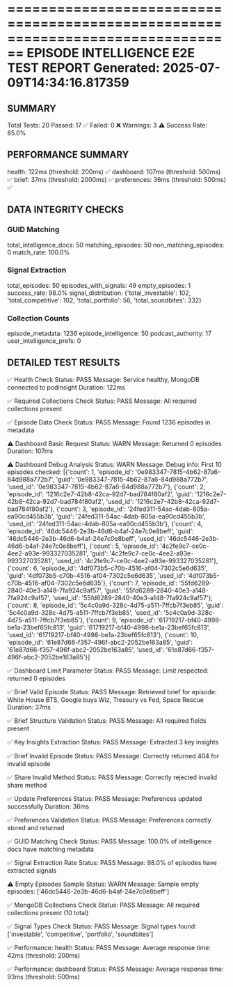 ================================================================================
EPISODE INTELLIGENCE E2E TEST REPORT
Generated: 2025-07-09T14:34:16.817359
================================================================================

## SUMMARY
Total Tests: 20
Passed: 17 ✅
Failed: 0 ❌
Warnings: 3 ⚠️
Success Rate: 85.0%

## PERFORMANCE SUMMARY
health: 122ms (threshold: 200ms) ✅
dashboard: 107ms (threshold: 500ms) ✅
brief: 37ms (threshold: 2000ms) ✅
preferences: 36ms (threshold: 500ms) ✅

## DATA INTEGRITY CHECKS

### GUID Matching
  total_intelligence_docs: 50
  matching_episodes: 50
  non_matching_episodes: 0
  match_rate: 100.0%

### Signal Extraction
  total_episodes: 50
  episodes_with_signals: 49
  empty_episodes: 1
  success_rate: 98.0%
  signal_distribution: {'total_investable': 102, 'total_competitive': 102, 'total_portfolio': 56, 'total_soundbites': 332}

### Collection Counts
  episode_metadata: 1236
  episode_intelligence: 50
  podcast_authority: 17
  user_intelligence_prefs: 0

## DETAILED TEST RESULTS

✅ Health Check
   Status: PASS
   Message: Service healthy, MongoDB connected to podinsight
   Duration: 122ms

✅ Required Collections Check
   Status: PASS
   Message: All required collections present

✅ Episode Data Check
   Status: PASS
   Message: Found 1236 episodes in metadata

⚠️ Dashboard Basic Request
   Status: WARN
   Message: Returned 0 episodes
   Duration: 107ms

⚠️ Dashboard Debug Analysis
   Status: WARN
   Message: Debug info: First 10 episodes checked: [{'count': 1, 'episode_id': '0e983347-7815-4b62-87a6-84d988a772b7', 'guid': '0e983347-7815-4b62-87a6-84d988a772b7', 'used_id': '0e983347-7815-4b62-87a6-84d988a772b7'}, {'count': 2, 'episode_id': '1216c2e7-42b8-42ca-92d7-bad784f80af2', 'guid': '1216c2e7-42b8-42ca-92d7-bad784f80af2', 'used_id': '1216c2e7-42b8-42ca-92d7-bad784f80af2'}, {'count': 3, 'episode_id': '24fed311-54ac-4dab-805a-ea90cd455b3b', 'guid': '24fed311-54ac-4dab-805a-ea90cd455b3b', 'used_id': '24fed311-54ac-4dab-805a-ea90cd455b3b'}, {'count': 4, 'episode_id': '46dc5446-2e3b-46d6-b4af-24e7c0e8beff', 'guid': '46dc5446-2e3b-46d6-b4af-24e7c0e8beff', 'used_id': '46dc5446-2e3b-46d6-b4af-24e7c0e8beff'}, {'count': 5, 'episode_id': '4c2fe9c7-ce0c-4ee2-a93e-993327035281', 'guid': '4c2fe9c7-ce0c-4ee2-a93e-993327035281', 'used_id': '4c2fe9c7-ce0c-4ee2-a93e-993327035281'}, {'count': 6, 'episode_id': '4df073b5-c70b-4516-af04-7302c5e6d635', 'guid': '4df073b5-c70b-4516-af04-7302c5e6d635', 'used_id': '4df073b5-c70b-4516-af04-7302c5e6d635'}, {'count': 7, 'episode_id': '55fd6289-2840-40e3-a148-7fa924c9af57', 'guid': '55fd6289-2840-40e3-a148-7fa924c9af57', 'used_id': '55fd6289-2840-40e3-a148-7fa924c9af57'}, {'count': 8, 'episode_id': '5c4c0a9d-328c-4d75-a511-7ffcb7f3eb85', 'guid': '5c4c0a9d-328c-4d75-a511-7ffcb7f3eb85', 'used_id': '5c4c0a9d-328c-4d75-a511-7ffcb7f3eb85'}, {'count': 9, 'episode_id': '61719217-bf40-4998-be1a-23bef65fc813', 'guid': '61719217-bf40-4998-be1a-23bef65fc813', 'used_id': '61719217-bf40-4998-be1a-23bef65fc813'}, {'count': 10, 'episode_id': '61e87d66-f357-496f-abc2-2052be163a85', 'guid': '61e87d66-f357-496f-abc2-2052be163a85', 'used_id': '61e87d66-f357-496f-abc2-2052be163a85'}]

✅ Dashboard Limit Parameter
   Status: PASS
   Message: Limit respected: returned 0 episodes

✅ Brief Valid Episode
   Status: PASS
   Message: Retrieved brief for episode: White House BTS, Google buys Wiz, Treasury vs Fed, Space Rescue
   Duration: 37ms

✅ Brief Structure Validation
   Status: PASS
   Message: All required fields present

✅ Key Insights Extraction
   Status: PASS
   Message: Extracted 3 key insights

✅ Brief Invalid Episode
   Status: PASS
   Message: Correctly returned 404 for invalid episode

✅ Share Invalid Method
   Status: PASS
   Message: Correctly rejected invalid share method

✅ Update Preferences
   Status: PASS
   Message: Preferences updated successfully
   Duration: 36ms

✅ Preferences Validation
   Status: PASS
   Message: Preferences correctly stored and returned

✅ GUID Matching Check
   Status: PASS
   Message: 100.0% of intelligence docs have matching metadata

✅ Signal Extraction Rate
   Status: PASS
   Message: 98.0% of episodes have extracted signals

⚠️ Empty Episodes Sample
   Status: WARN
   Message: Sample empty episodes: ['46dc5446-2e3b-46d6-b4af-24e7c0e8beff']

✅ MongoDB Collections Check
   Status: PASS
   Message: All required collections present (10 total)

✅ Signal Types Check
   Status: PASS
   Message: Signal types found: ['investable', 'competitive', 'portfolio', 'soundbites']

✅ Performance: health
   Status: PASS
   Message: Average response time: 42ms (threshold: 200ms)

✅ Performance: dashboard
   Status: PASS
   Message: Average response time: 93ms (threshold: 500ms)
